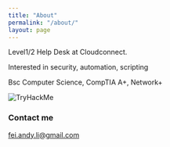 ```yaml
---
title: "About"
permalink: "/about/"
layout: page
---
```



Level1/2 Help Desk at Cloudconnect. 

Interested in security, automation, scripting

Bsc Computer Science, CompTIA A+, Network+

<img src="https://tryhackme-badges.s3.amazonaws.com/thinknote.png" alt="TryHackMe">

### Contact me

[fei.andy.li@gmail.com](mailto:fei.andy.li@gmail.com)
